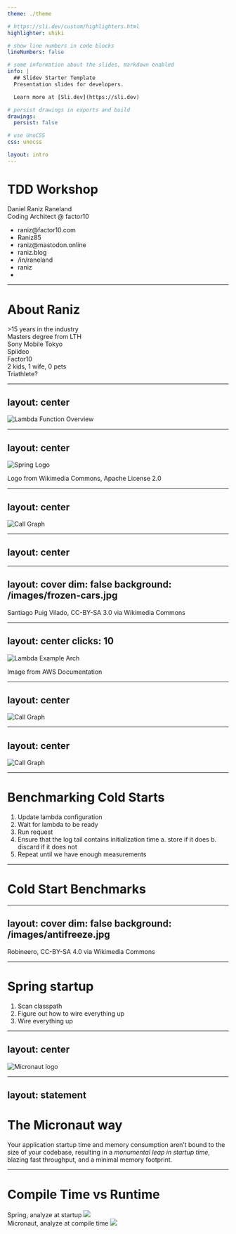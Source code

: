 ```yaml
---
theme: ./theme

# https://sli.dev/custom/highlighters.html
highlighter: shiki

# show line numbers in code blocks
lineNumbers: false

# some information about the slides, markdown enabled
info: |
  ## Slidev Starter Template
  Presentation slides for developers.

  Learn more at [Sli.dev](https://sli.dev)

# persist drawings in exports and build
drawings:
  persist: false

# use UnoCSS
css: unocss

layout: intro
---
```


# TDD Workshop

Daniel Raniz Raneland<br />
Coding Architect @ factor10

<ul class="list-none! columns-2">
  <li><mdi-email />raniz@factor10.com</li>
  <li><mdi-github />Raniz85</li>
  <li><mdi-mastodon />raniz@mastodon.online</li>

  <li><mdi-firefox />raniz.blog</li>
  <li><mdi-linkedin />/in/raneland</li>
  <li><mdi-gitlab />raniz</li>
  <li>&nbsp;</li>
</ul>

---

# About Raniz


<div class="relative w-full h-full"><v-clicks>

  <div class="absolute top-50 left-10">
  &gt;15 years in the industry
  </div>
  <div class="absolute top-75 left-25">
  Masters degree from LTH
  </div>
  <div class="absolute top-100 left-150">
  Sony Mobile Tokyo
  </div>
  <div class="absolute top-15 left-80">
  Spiideo
  </div>
  <div class="absolute top-65 left-120">
  Factor10
  </div>
  <div class="absolute top-30 left-120">
  2 kids, 1 wife, 0 pets
  </div>
  <div class="absolute top-5 left-150">
  Triathlete?
  </div>

</v-clicks></div>

---
layout: center
---

![Lambda Function Overview](/images/function-overview.png)

---
layout: center
---

![Spring Logo](/images/spring-logo.png)

<Attribution>
Logo from Wikimedia Commons, Apache License 2.0
</Attribution>

---
layout: center
---

![Call Graph](/images/call-graph-warm.png)

---
layout: center
---

<ScatterPlot dataFile="spring-warm.json" />

<Arrow v-click class="text-red" x1="200" y1="90" x2="105" y2="103" />

<!--
Outlier in the beginning of ~6.5 seconds, the rest are sub-50 ms
-->

---
layout: cover
dim: false
background: /images/frozen-cars.jpg
---

<Attribution>
Santiago Puig Vilado, CC-BY-SA 3.0 via Wikimedia Commons
</Attribution>

<!--
Cold starts, which is why we are here
-->

---
layout: center
clicks: 10
---
![Lambda Example Arch](/images/aws-lambda-architecture.png)

<Attribution>
Image from AWS Documentation
</Attribution>

<div v-if="[1, 3, 4, 6, 7, 9, 10].includes($slidev.nav.clicks)" class="absolute red-box left-305px top-330px w-115px h-90px"></div>

<div v-if="$slidev.nav.clicks === 1" class="absolute red-box left-450px top-180px w-155px h-290px"></div>

<div v-if="$slidev.nav.clicks === 4" class="absolute red-box left-450px top-270px w-155px h-90px"></div>

<div v-if="$slidev.nav.clicks === 7" class="absolute red-box left-450px top-380px w-155px h-90px"></div>

<div v-if="$slidev.nav.clicks === 10" class="absolute red-box left-450px top-180px w-155px h-90px"></div>

<!--
4 lambdas:
- authorizer
- show
- info
- tickets

Worst case you're the first visitor and get hit by four cold starts

-->

---
layout: center
---

![Call Graph](/images/call-graph-warm.png)

---
layout: center
---

![Call Graph](/images/call-graph-cold.png)

<div class="absolute top-180px left-320px w-90px h-110px border-red border-3 rounded-5"></div>

---

# Benchmarking Cold Starts

1. Update lambda configuration
2. Wait for lambda to be ready
3. Run request
4. Ensure that the log tail contains initialization time 
    a. store if it does
    b. discard if it does not
5. Repeat until we have enough measurements

---

# Cold Start Benchmarks

<ScatterPlot dataFile="spring.json" />

---
layout: cover
dim: false
background: /images/antifreeze.jpg
---

<Attribution>
Robineero, CC-BY-SA 4.0 via Wikimedia Commons
</Attribution>

<!--
We need some antifreeze for our code.

But what is that?
-->

---

# Spring startup

1. Scan classpath
2. Figure out how to wire everything up
3. Wire everything up

---
layout: center
---

![Micronaut logo](/images/micronaut-logo.png)

---
layout: statement
---

# The Micronaut way

Your application startup time and memory consumption aren’t bound to the size of your codebase,
resulting in a _monumental leap in startup time_,
blazing fast throughput,
and a minimal memory footprint.

---

# Compile Time vs Runtime

<div class="text-center">
Spring, analyze at startup
<img src="/images/spring-runtime.png" />
</div>

<div v-click class="text-center">
Micronaut, analyze at compile time
<img src="/images/micronaut-runtime.png" />
</div>
